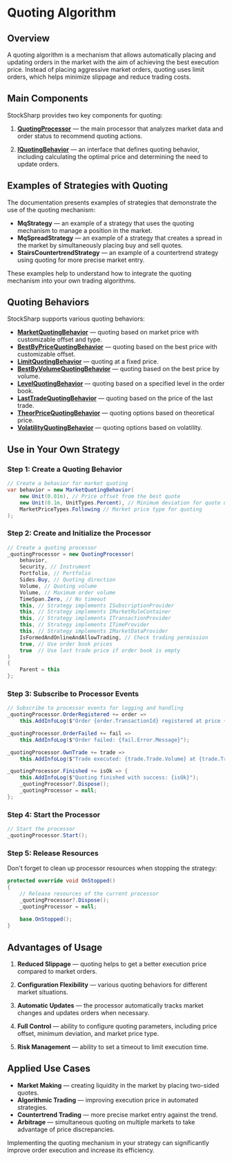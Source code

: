 # Quoting Algorithm

## Overview

A quoting algorithm is a mechanism that allows automatically placing and updating orders in the market with the aim of achieving the best execution price. Instead of placing aggressive market orders, quoting uses limit orders, which helps minimize slippage and reduce trading costs.

## Main Components

StockSharp provides two key components for quoting:

1. **[QuotingProcessor](xref:StockSharp.Algo.Strategies.Quoting.QuotingProcessor)** — the main processor that analyzes market data and order status to recommend quoting actions.

2. **[IQuotingBehavior](xref:StockSharp.Algo.Strategies.Quoting.IQuotingBehavior)** — an interface that defines quoting behavior, including calculating the optimal price and determining the need to update orders.

## Examples of Strategies with Quoting

The documentation presents examples of strategies that demonstrate the use of the quoting mechanism:

- **MqStrategy** — an example of a strategy that uses the quoting mechanism to manage a position in the market.
- **MqSpreadStrategy** — an example of a strategy that creates a spread in the market by simultaneously placing buy and sell quotes.
- **StairsCountertrendStrategy** — an example of a countertrend strategy using quoting for more precise market entry.

These examples help to understand how to integrate the quoting mechanism into your own trading algorithms.

## Quoting Behaviors

StockSharp supports various quoting behaviors:

- **[MarketQuotingBehavior](xref:StockSharp.Algo.Strategies.Quoting.MarketQuotingBehavior)** — quoting based on market price with customizable offset and type.
- **[BestByPriceQuotingBehavior](xref:StockSharp.Algo.Strategies.Quoting.BestByPriceQuotingBehavior)** — quoting based on the best price with customizable offset.
- **[LimitQuotingBehavior](xref:StockSharp.Algo.Strategies.Quoting.LimitQuotingBehavior)** — quoting at a fixed price.
- **[BestByVolumeQuotingBehavior](xref:StockSharp.Algo.Strategies.Quoting.BestByVolumeQuotingBehavior)** — quoting based on the best price by volume.
- **[LevelQuotingBehavior](xref:StockSharp.Algo.Strategies.Quoting.LevelQuotingBehavior)** — quoting based on a specified level in the order book.
- **[LastTradeQuotingBehavior](xref:StockSharp.Algo.Strategies.Quoting.LastTradeQuotingBehavior)** — quoting based on the price of the last trade.
- **[TheorPriceQuotingBehavior](xref:StockSharp.Algo.Strategies.Quoting.TheorPriceQuotingBehavior)** — quoting options based on theoretical price.
- **[VolatilityQuotingBehavior](xref:StockSharp.Algo.Strategies.Quoting.VolatilityQuotingBehavior)** — quoting options based on volatility.

## Use in Your Own Strategy

### Step 1: Create a Quoting Behavior

```csharp
// Create a behavior for market quoting
var behavior = new MarketQuotingBehavior(
    new Unit(0.01m), // Price offset from the best quote
    new Unit(0.1m, UnitTypes.Percent), // Minimum deviation for quote update
    MarketPriceTypes.Following // Market price type for quoting
);
```

### Step 2: Create and Initialize the Processor

```csharp
// Create a quoting processor
_quotingProcessor = new QuotingProcessor(
    behavior,
    Security, // Instrument
    Portfolio, // Portfolio
    Sides.Buy, // Quoting direction
    Volume, // Quoting volume
    Volume, // Maximum order volume
    TimeSpan.Zero, // No timeout
    this, // Strategy implements ISubscriptionProvider
    this, // Strategy implements IMarketRuleContainer
    this, // Strategy implements ITransactionProvider
    this, // Strategy implements ITimeProvider
    this, // Strategy implements IMarketDataProvider
    IsFormedAndOnlineAndAllowTrading, // Check trading permission
    true, // Use order book prices
    true  // Use last trade price if order book is empty
)
{
    Parent = this
};
```

### Step 3: Subscribe to Processor Events

```csharp
// Subscribe to processor events for logging and handling
_quotingProcessor.OrderRegistered += order =>
    this.AddInfoLog($"Order {order.TransactionId} registered at price {order.Price}");

_quotingProcessor.OrderFailed += fail =>
    this.AddInfoLog($"Order failed: {fail.Error.Message}");

_quotingProcessor.OwnTrade += trade =>
    this.AddInfoLog($"Trade executed: {trade.Trade.Volume} at {trade.Trade.Price}");

_quotingProcessor.Finished += isOk => {
    this.AddInfoLog($"Quoting finished with success: {isOk}");
    _quotingProcessor?.Dispose();
    _quotingProcessor = null;
};
```

### Step 4: Start the Processor

```csharp
// Start the processor
_quotingProcessor.Start();
```

### Step 5: Release Resources

Don't forget to clean up processor resources when stopping the strategy:

```csharp
protected override void OnStopped()
{
    // Release resources of the current processor
    _quotingProcessor?.Dispose();
    _quotingProcessor = null;
    
    base.OnStopped();
}
```

## Advantages of Usage

1. **Reduced Slippage** — quoting helps to get a better execution price compared to market orders.

2. **Configuration Flexibility** — various quoting behaviors for different market situations.

3. **Automatic Updates** — the processor automatically tracks market changes and updates orders when necessary.

4. **Full Control** — ability to configure quoting parameters, including price offset, minimum deviation, and market price type.

5. **Risk Management** — ability to set a timeout to limit execution time.

## Applied Use Cases

- **Market Making** — creating liquidity in the market by placing two-sided quotes.
- **Algorithmic Trading** — improving execution price in automated strategies.
- **Countertrend Trading** — more precise market entry against the trend.
- **Arbitrage** — simultaneous quoting on multiple markets to take advantage of price discrepancies.

Implementing the quoting mechanism in your strategy can significantly improve order execution and increase its efficiency.